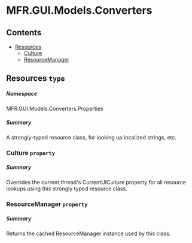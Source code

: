 <a name='assembly'></a>
# MFR.GUI.Models.Converters

## Contents

- [Resources](#T-MFR.GUI.Models.Converters-Properties-Resources 'MFR.GUI.Models.Converters.Properties.Resources')
  - [Culture](#P-MFR.GUI.Models.Converters-Properties-Resources-Culture 'MFR.GUI.Models.Converters.Properties.Resources.Culture')
  - [ResourceManager](#P-MFR.GUI.Models.Converters-Properties-Resources-ResourceManager 'MFR.GUI.Models.Converters.Properties.Resources.ResourceManager')

<a name='T-MFR.GUI.Models.Converters-Properties-Resources'></a>
## Resources `type`

##### Namespace

MFR.GUI.Models.Converters.Properties

##### Summary

A strongly-typed resource class, for looking up localized strings, etc.

<a name='P-MFR.GUI.Models.Converters-Properties-Resources-Culture'></a>
### Culture `property`

##### Summary

Overrides the current thread's CurrentUICulture property for all
  resource lookups using this strongly typed resource class.

<a name='P-MFR.GUI.Models.Converters-Properties-Resources-ResourceManager'></a>
### ResourceManager `property`

##### Summary

Returns the cached ResourceManager instance used by this class.
